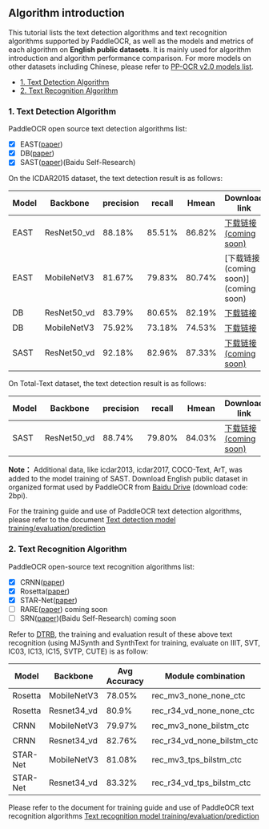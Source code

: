 <a name="Algorithm_introduction"></a>
## Algorithm introduction

This tutorial lists the text detection algorithms and text recognition algorithms supported by PaddleOCR, as well as the models and metrics of each algorithm on **English public datasets**. It is mainly used for algorithm introduction and algorithm performance comparison. For more models on other datasets including Chinese, please refer to [PP-OCR v2.0 models list](./models_list_en.md).


- [1. Text Detection Algorithm](#TEXTDETECTIONALGORITHM)
- [2. Text Recognition Algorithm](#TEXTRECOGNITIONALGORITHM)

<a name="TEXTDETECTIONALGORITHM"></a>
### 1. Text Detection Algorithm

PaddleOCR open source text detection algorithms list:
- [x]  EAST([paper](https://arxiv.org/abs/1704.03155))
- [x]  DB([paper](https://arxiv.org/abs/1911.08947))
- [x]  SAST([paper](https://arxiv.org/abs/1908.05498))(Baidu Self-Research)

On the ICDAR2015 dataset, the text detection result is as follows:

|Model|Backbone|precision|recall|Hmean|Download link|
| --- | --- | --- | --- | --- | --- |
|EAST|ResNet50_vd|88.18%|85.51%|86.82%|[下载链接 (coming soon)](link)|
|EAST|MobileNetV3|81.67%|79.83%|80.74%|[下载链接 (coming soon)](coming soon)|
|DB|ResNet50_vd|83.79%|80.65%|82.19%|[下载链接](https://paddleocr.bj.bcebos.com/dygraph_v2.0/en/det_r50_vd_db_v2.0_train.tar)|
|DB|MobileNetV3|75.92%|73.18%|74.53%|[下载链接](https://paddleocr.bj.bcebos.com/dygraph_v2.0/en/det_mv3_db_v2.0_train.tar)|
|SAST|ResNet50_vd|92.18%|82.96%|87.33%|[下载链接 (coming soon)](link)|

On Total-Text dataset, the text detection result is as follows:

|Model|Backbone|precision|recall|Hmean|Download link|
| --- | --- | --- | --- | --- | --- |
|SAST|ResNet50_vd|88.74%|79.80%|84.03%|[下载链接 (coming soon)](link)|

**Note：** Additional data, like icdar2013, icdar2017, COCO-Text, ArT, was added to the model training of SAST. Download English public dataset in organized format used by PaddleOCR from [Baidu Drive](https://pan.baidu.com/s/12cPnZcVuV1zn5DOd4mqjVw) (download code: 2bpi).

For the training guide and use of PaddleOCR text detection algorithms, please refer to the document [Text detection model training/evaluation/prediction](./doc/doc_en/detection_en.md)

<a name="TEXTRECOGNITIONALGORITHM"></a>
### 2. Text Recognition Algorithm

PaddleOCR open-source text recognition algorithms list:
- [x]  CRNN([paper](https://arxiv.org/abs/1507.05717))
- [x]  Rosetta([paper](https://arxiv.org/abs/1910.05085))
- [x]  STAR-Net([paper](http://www.bmva.org/bmvc/2016/papers/paper043/index.html))
- [ ]  RARE([paper](https://arxiv.org/abs/1603.03915v1)) coming soon
- [ ]  SRN([paper](https://arxiv.org/abs/2003.12294))(Baidu Self-Research) coming soon

Refer to [DTRB](https://arxiv.org/abs/1904.01906), the training and evaluation result of these above text recognition (using MJSynth and SynthText for training, evaluate on IIIT, SVT, IC03, IC13, IC15, SVTP, CUTE) is as follow:

|Model|Backbone|Avg Accuracy|Module combination|Download link|
| --- | --- | --- | --- | --- |
|Rosetta|MobileNetV3|78.05%|rec_mv3_none_none_ctc|[下载链接](https://paddleocr.bj.bcebos.com/dygraph_v2.0/en/rec_mv3_none_none_ctc_v2.0_train.tar)|
|Rosetta|Resnet34_vd|80.9%|rec_r34_vd_none_none_ctc|[下载链接](https://paddleocr.bj.bcebos.com/dygraph_v2.0/en/rec_r34_vd_none_none_ctc_v2.0_train.tar)|
|CRNN|MobileNetV3|79.97%|rec_mv3_none_bilstm_ctc|[下载链接](https://paddleocr.bj.bcebos.com/dygraph_v2.0/en/rec_mv3_none_bilstm_ctc_v2.0_train.tar)|
|CRNN|Resnet34_vd|82.76%|rec_r34_vd_none_bilstm_ctc|[下载链接](https://paddleocr.bj.bcebos.com/dygraph_v2.0/en/rec_r34_vd_none_bilstm_ctc_v2.0_train.tar)|
|STAR-Net|MobileNetV3|81.08%|rec_mv3_tps_bilstm_ctc|[下载链接](https://paddleocr.bj.bcebos.com/dygraph_v2.0/en/rec_mv3_tps_bilstm_ctc_v2.0_train.tar)|
|STAR-Net|Resnet34_vd|83.32%|rec_r34_vd_tps_bilstm_ctc|[下载链接](https://paddleocr.bj.bcebos.com/dygraph_v2.0/en/rec_r34_vd_tps_bilstm_ctc_v2.0_train.tar)|



Please refer to the document for training guide and use of PaddleOCR text recognition algorithms [Text recognition model training/evaluation/prediction](./doc/doc_en/recognition_en.md)
